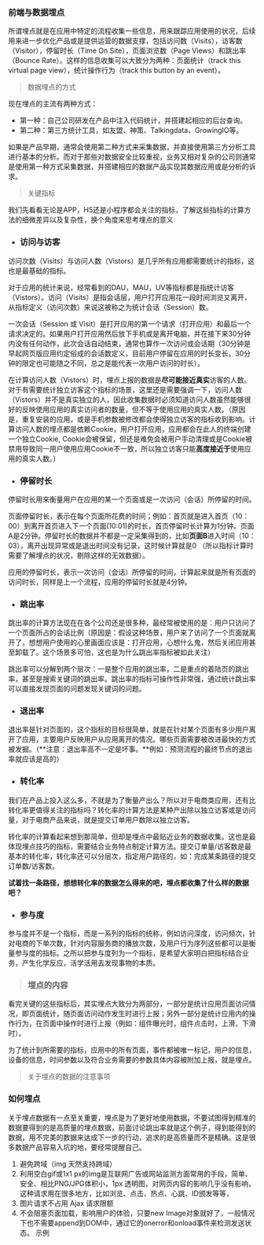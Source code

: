 

### 前端与数据埋点

所谓埋点就是在应用中特定的流程收集一些信息，用来跟踪应用使用的状况，后续用来进一步优化产品或是提供运营的数据支撑，包括访问数（Visits），访客数（Visitor），停留时长（Time On Site），页面浏览数（Page Views）和跳出率（Bounce Rate）。这样的信息收集可以大致分为两种：页面统计（track this virtual page view），统计操作行为（track this button by an event）。 



> 数据埋点的方式



现在埋点的主流有两种方式：

- 第一种：自己公司研发在产品中注入代码统计，并搭建起相应的后台查询。
- 第二种：第三方统计工具，如友盟、神策、Talkingdata、GrowingIO等。

如果是产品早期，通常会使用第二种方式来采集数据，并直接使用第三方分析工具进行基本的分析。而对于那些对数据安全比较重视，业务又相对复杂的公司则通常是使用第一种方式采集数据，并搭建相应的数据产品实现其数据应用或是分析的诉求。

> 关键指标

我们先看看无论是APP，H5还是小程序都会关注的指标，了解这些指标的计算方法的细微差异以及复杂性，换个角度来思考埋点的意义

- ### 访问与访客

访问次数（Visits）与访问人数（Vistors）是几乎所有应用都需要统计的指标，这也是最基础的指标。

对于应用的统计来说，经常看到的DAU，MAU，UV等指标都是指统计访客（Vistors）。访问（Visits）是指会话层，用户打开应用花一段时间浏览又离开，从指标定义（访问次数）来说这被称之为统计会话（Session）数。

一次会话（Session 或 Visit）是打开应用的第一个请求（打开应用）和最后一个请求决定的。如果用户打开应用然后放下手机或是离开电脑，并在接下来30分钟内没有任何动作，此次会话自动结束，通常也算作一次访问或会话期（30分钟是早起网页版应用约定俗成的会话数定义，目前用户停留在应用的时长变长，30分钟的限定也可能随之不同，总之是能代表一次用户访问的时长）。

在计算访问人数（Vistors）时，埋点上报的数据是**尽可能接近真实**访客的人数。对于有需要统计独立访客这个指标的场景，这里还是需要强调一下，访问人数（Vistors）并不是真实独立的人，因此收集数据时必须知道访问人数虽然能够很好的反映使用应用的真实访问者的数量，但不等于使用应用的真实人数。（原因是，重复安装的应用，或是手机参数被修改都会使得独立访客的指标收到影响。计算访问人数的埋点都是依赖Cookie，用户打开应用，应用都会在此人的终端创建一个独立Cookie, Cookie会被保留，但还是难免会被用户手动清理或是Cookie被禁用导致同一用户使用应用Cookie不一致，所以独立访客只能**高度接近于**使用应用的真实人数。）



- ### 停留时长

停留时长用来衡量用户在应用的某一个页面或是一次访问（会话）所停留的时间。

页面停留时长，表示在每个页面所花费的时间；例如：首页就是进入首页（10：00）到离开首页进入下一个页面(10:01)的时长，首页停留时长计算为1分钟。页面A是2分钟。停留时长的数据并不都是一定采集得到的，比如**页面B**进入时间（10：03），离开出现异常或是退出时间没有记录，这时候计算就是0 （所以指标计算时需要了解埋点的状况，剔除这样的无效数据）。

应用的停留时长，表示一次访问（会话）所停留的时间，计算起来就是所有页面的访问时长，同样是上一个流程，应用的停留时长就是4分钟。



- ### 跳出率

跳出率的计算方法现在在各个公司还是很多种，最经常被使用的是：用户只访问了一个页面所占的会话比例（原因是：假设这种场景，用户来了访问了一个页面就离开了，想想用户使用的心里画面应该是：打开应用，心想什么鬼，然后关闭应用甚至卸载了。这个场景多可怕，这也是为什么跳出率指标被如此关注）

跳出率可以分解到两个层次：一是整个应用的跳出率，二是重点的着陆页的跳出率，甚至是搜索关键词的跳出率。跳出率的指标可操作性非常强，通过统计跳出率可以直接发现页面的问题发现关键词的问题。



- ### 退出率

退出率是针对页面的，这个指标的目标很简单，就是在针对某个页面有多少用户离开了应用，主要用户反映用户从应用离开的情况。哪些页面需要被改进最快的方式被发掘。（**注意：退出率高不一定是坏事。**例如：预测流程的最终节点的退出率就应该是高的）



- ### 转化率

我们在产品上投入这么多，不就是为了衡量产出么？所以对于电商类应用，还有比转化率更值得关注的指标吗？转化率的计算方法是某种产出除以独立访客或是访问量，对于电商产品来说，就是提交订单用户数除以独立访客。

转化率的计算看起来想到那简单，但却是埋点中最贴近业务的数据收集。这也是最体现埋点技巧的指标，需要结合业务特点制定计算方法。提交订单量/访客数是最基本的转化率，转化率还可以分层次，指定用户路径的，如：完成某条路径的提交订单数/访客数。

**试着找一条路径，想想转化率的数据怎么得来的吧，埋点都收集了什么样的数据吧？**



- ### 参与度

参与度并不是一个指标，而是一系列的指标的统称，例如访问深度，访问频次，针对电商的下单次数，针对内容服务商的播放次数，及用户行为序列这些都可以是衡量参与度的指标。之所以把参与度列为一个指标，是希望大家明白把指标结合业务，产生化学反应，活学活用去发现事物的本质。



> ### 埋点的内容



看完关键的这些指标后，其实埋点大致分为两部分，一部分是统计应用页面访问情况，即页面统计，随页面访问动作发生时进行上报；另外一部分是统计应用内的操作行为，在页面中操作时进行上报（例如：组件曝光时，组件点击时，上滑，下滑时）。

为了统计到所需要的指标，应用中的所有页面，事件都被唯一标记，用户的信息，设备的信息，时间参数以及符合业务需要的参数具体内容被附加上报，就是埋点。



> 关于埋点的数据的注意事项



### 如何埋点

关于埋点数据有一点至关重要，埋点是为了更好地使用数据，不要试图得到精准的数据要得到的是高质量的埋点数据，前面讨论跳出率就是这个例子，得到能得到的数据，用不完美的数据来达成下一步的行动，追求的是高质量而不是精确。这是很多数据产品容易入坑的地，要经常提醒自己。

1. 避免跨域（img 天然支持跨域）
2. 利用空白gif或1x1 px的img是互联网广告或网站监测方面常用的手段，简单、安全、相比PNG/JPG体积小，1px 透明图，对网页内容的影响几乎没有影响，这种请求用在很多地方，比如浏览、点击、热点、心跳、ID颁发等等，
3. 图片请求不占用 Ajax 请求限额
4. 不会阻塞页面加载，影响用户的体验，只要new Image对象就好了，一般情况下也不需要append到DOM中，通过它的onerror和onload事件来检测发送状态。 示例